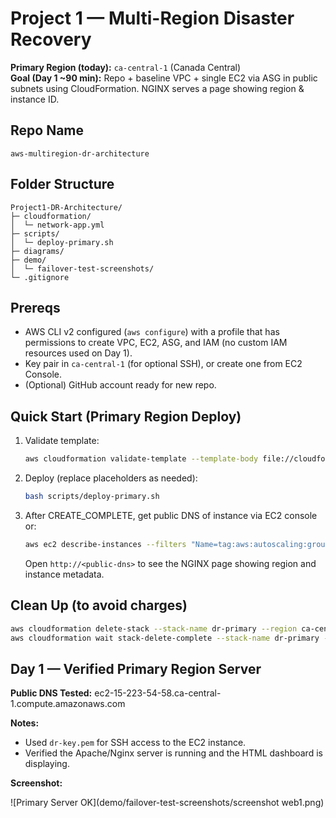 # Project 1 — Multi-Region Disaster Recovery 

**Primary Region (today):** `ca-central-1` (Canada Central)  
**Goal (Day 1 ~90 min):** Repo + baseline VPC + single EC2 via ASG in public subnets using CloudFormation. NGINX serves a page showing region & instance ID.

## Repo Name
`aws-multiregion-dr-architecture`

## Folder Structure
```
Project1-DR-Architecture/
├─ cloudformation/
│  └─ network-app.yml
├─ scripts/
│  └─ deploy-primary.sh
├─ diagrams/
├─ demo/
│  └─ failover-test-screenshots/
└─ .gitignore
```

## Prereqs
- AWS CLI v2 configured (`aws configure`) with a profile that has permissions to create VPC, EC2, ASG, and IAM (no custom IAM resources used on Day 1).
- Key pair in `ca-central-1` (for optional SSH), or create one from EC2 Console.
- (Optional) GitHub account ready for new repo.

## Quick Start (Primary Region Deploy)
1. Validate template:
   ```bash
   aws cloudformation validate-template --template-body file://cloudformation/network-app.yml
   ```
2. Deploy (replace placeholders as needed):
   ```bash
   bash scripts/deploy-primary.sh
   ```
3. After CREATE_COMPLETE, get public DNS of instance via EC2 console or:
   ```bash
   aws ec2 describe-instances --filters "Name=tag:aws:autoscaling:groupName,Values=dr-primary-asg"      --region ca-central-1 --query "Reservations[].Instances[].PublicDnsName" --output text
   ```
   Open `http://<public-dns>` to see the NGINX page showing region and instance metadata.

## Clean Up (to avoid charges)
```bash
aws cloudformation delete-stack --stack-name dr-primary --region ca-central-1
aws cloudformation wait stack-delete-complete --stack-name dr-primary --region ca-central-1
```

## Day 1 — Verified Primary Region Server

**Public DNS Tested:** ec2-15-223-54-58.ca-central-1.compute.amazonaws.com

**Notes:**
- Used `dr-key.pem` for SSH access to the EC2 instance.
- Verified the Apache/Nginx server is running and the HTML dashboard is displaying.

**Screenshot:**

![Primary Server OK](demo/failover-test-screenshots/screenshot web1.png)

